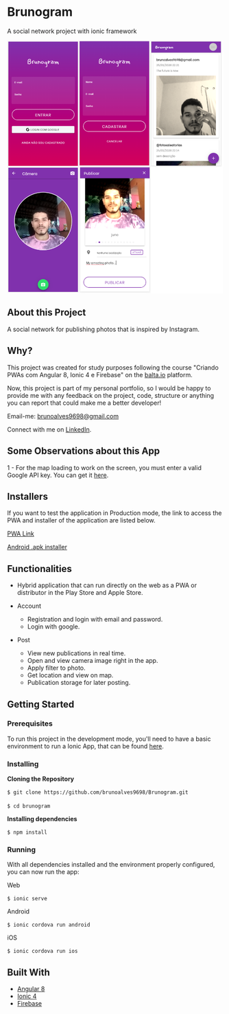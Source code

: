 # Brunogram

A social network project with ionic framework

![App Screenshots](https://github.com/brunoalves9698/Brunogram/blob/master/full-app.png)

## About this Project

A social network for publishing photos that is inspired by Instagram.

## Why?

This project was created for study purposes following the course "Criando PWAs com Angular 8, Ionic 4 e Firebase" on the [balta.io](https://balta.io/cursos/criando-pwas-com-angular-ionic-e-firebase) platform.

Now, this project is part of my personal portfolio, so I would be happy to provide me with any feedback on the project, code, structure or anything you can report that could make me a better developer!

Email-me: brunoalves9698@gmail.com

Connect with me on [LinkedIn](https://www.linkedin.com/in/bruno-alves-de-souza-44a934196/).

## Some Observations about this App

1 - For the map loading to work on the screen, you must enter a valid Google API key. You can get it [here](https://developers.google.com/maps/documentation/javascript/get-api-key?hl=en#key).

## Installers

If you want to test the application in Production mode, the link to access the PWA and installer of the application are listed below.

[PWA Link](https://brunogram-58bd1.firebaseapp.com/home)

[Android .apk installer](https://drive.google.com/file/d/1PI2nBBpl2UY6TNluiOeL78gt_-2BLuXK/view)

## Functionalities

- Hybrid application that can run directly on the web as a PWA or distributor in the Play Store and Apple Store.

- Account
  - Registration and login with email and password.
  - Login with google.

- Post
  - View new publications in real time.
  - Open and view camera image right in the app.
  - Apply filter to photo.
  - Get location and view on map.
  - Publication storage for later posting.
  
## Getting Started

### Prerequisites

To run this project in the development mode, you'll need to have a basic environment to run a Ionic App, that can be found [here](https://ionicframework.com/docs/installation/cli).

### Installing

**Cloning the Repository**

```
$ git clone https://github.com/brunoalves9698/Brunogram.git

$ cd brunogram
```

**Installing dependencies**

```
$ npm install
```

### Running

With all dependencies installed and the environment properly configured, you can now run the app:

Web

```
$ ionic serve
```

Android

```
$ ionic cordova run android
```

iOS

```
$ ionic cordova run ios
```

## Built With

- [Angular 8](https://angular.io/)
- [Ionic 4](https://ionicframework.com/)
- [Firebase](https://firebase.google.com/?hl=pt-br)



